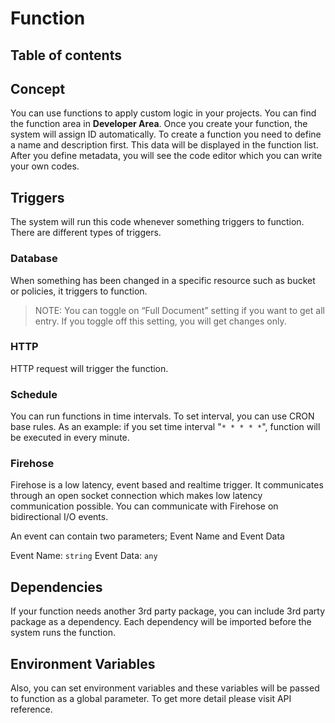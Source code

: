 # Function

## Table of contents

## Concept
You can use functions to apply custom logic in your projects. You can find the function area in **Developer Area**. Once you create your function, the system will assign ID automatically. To create a function you need to define a name and description first. This data will be displayed in the function list. After you define metadata, you will see the code editor which you can write your own codes. 

## Triggers
The system will run this code whenever something triggers to function. There are different types of triggers.

### Database
When something has been changed in a specific resource such as bucket or policies, it triggers to function.
> NOTE: You can toggle on “Full Document” setting if you want to get all entry. If you toggle off this setting, you will get changes only.

### HTTP
HTTP request will trigger the function.

### Schedule
You can run functions in time intervals. To set interval, you can use CRON base rules. As an example: if you set time interval "`* * * * *`", function will be executed in every minute.

### Firehose

Firehose is a low latency, event based and realtime trigger. It communicates through an open socket connection which makes low latency communication possible. You can communicate with Firehose on bidirectional I/O events.

An event can contain two parameters; Event Name and Event Data

Event Name: `string`
Event Data: `any`

## Dependencies
If your function needs another 3rd party package, you can include 3rd party package as a dependency. Each dependency will be imported before the system runs the function.

## Environment Variables
Also, you can set environment variables and these variables will be passed to function as a global parameter. To get more detail please visit API reference.

